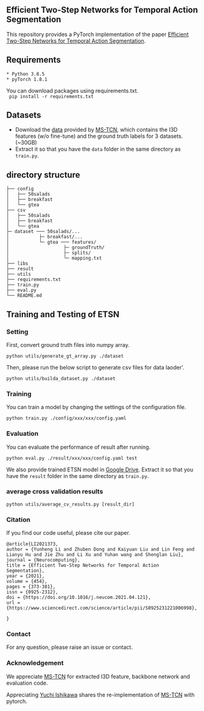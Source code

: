 ## Efficient Two-Step Networks for Temporal Action Segmentation
This repository provides a PyTorch implementation of the paper [Efficient Two-Step Networks for Temporal Action Segmentation](https://www.sciencedirect.com/science/article/pii/S0925231221006998).

## Requirements
```
* Python 3.8.5
* pyTorch 1.8.1
```

You can download packages using requirements.txt.  
``` pip install -r requirements.txt```

## Datasets
* Download the [data](https://zenodo.org/record/3625992#.Xiv9jGhKhPY) provided by [MS-TCN](https://github.com/yabufarha/ms-tcn),  which contains the I3D features (w/o fine-tune) and the ground truth labels for 3 datasets. (~30GB)
* Extract it so that you have the `data` folder in the same directory as `train.py`.

## directory structure

```
├── config
│   ├── 50salads
│   ├── breakfast
│   └── gtea
├── csv
│   ├── 50salads
│   ├── breakfast
│   └── gtea
├─ dataset ─── 50salads/...
│           ├─ breakfast/...
│           └─ gtea ─── features/
│                    ├─ groundTruth/
│                    ├─ splits/
│                    └─ mapping.txt
├── libs
├── result
├── utils 
├── requirements.txt
├── train.py
├── eval.py
└── README.md
```

## Training and Testing of ETSN
### Setting
First, convert ground truth files into numpy array.
```
python utils/generate_gt_array.py ./dataset
```
Then, please run the below script to generate csv files for data laoder'.
```
python utils/builda_dataset.py ./dataset
```

### Training

You can train a model by changing the settings of the configuration file.
```
python train.py ./config/xxx/xxx/config.yaml
```

### Evaluation
You can evaluate the performance of result after running.
```
python eval.py ./result/xxx/xxx/config.yaml test
```
We also provide trained ETSN model in [Google Drive](https://drive.google.com/drive/folders/1-0k9HVw2XQCXpqXA59kmgS2pQLSHwx87?usp=sharing). Extract it so that you have the `result` folder in the same directory as `train.py`.

### average cross validation results
```
python utils/average_cv_results.py [result_dir]
```
### Citation

If you find our code useful, please cite our paper. 

```
@article{LI2021373,
author = {Yunheng Li and Zhuben Dong and Kaiyuan Liu and Lin Feng and Lianyu Hu and Jie Zhu and Li Xu and Yuhan wang and Shenglan Liu},
journal = {Neurocomputing},
title = {Efficient Two-Step Networks for Temporal Action Segmentation},
year = {2021},
volume = {454},
pages = {373-381},
issn = {0925-2312},
doi = {https://doi.org/10.1016/j.neucom.2021.04.121},
url = {https://www.sciencedirect.com/science/article/pii/S0925231221006998},

}
```
### Contact
For any question, please raise an issue or contact.

### Acknowledgement

We appreciate [MS-TCN](https://github.com/yabufarha/ms-tcn) for extracted I3D feature, backbone network and evaluation code.

Appreciating [Yuchi Ishikawa](https://github.com/yiskw713 ) shares the re-implementation of [MS-TCN](https://github.com/yiskw713/ms-tcn) with pytorch.

